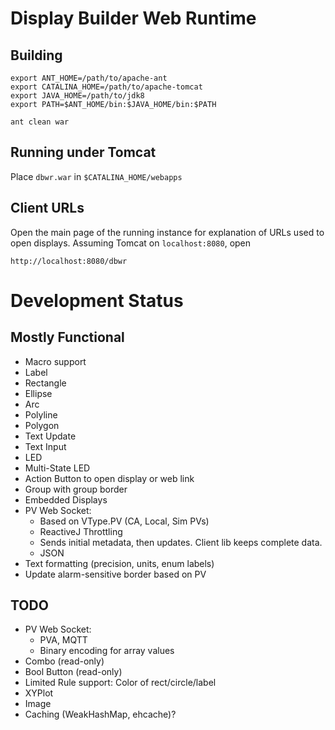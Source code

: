 Display Builder Web Runtime
===========================

Building
--------

    export ANT_HOME=/path/to/apache-ant
    export CATALINA_HOME=/path/to/apache-tomcat
    export JAVA_HOME=/path/to/jdk8
    export PATH=$ANT_HOME/bin:$JAVA_HOME/bin:$PATH
    
    ant clean war

Running under Tomcat
--------------------

Place `dbwr.war` in `$CATALINA_HOME/webapps`


Client URLs
-----------

Open the main page of the running instance for explanation
of URLs used to open displays.
Assuming Tomcat on `localhost:8080`, open

    http://localhost:8080/dbwr
    

Development Status
==================

Mostly Functional
-----------------

 * Macro support
 * Label
 * Rectangle
 * Ellipse
 * Arc
 * Polyline
 * Polygon
 * Text Update
 * Text Input
 * LED
 * Multi-State LED
 * Action Button to open display or web link
 * Group with group border
 * Embedded Displays
 * PV Web Socket:
      - Based on VType.PV (CA, Local, Sim PVs)
      - ReactiveJ Throttling
      - Sends initial metadata, then updates. Client lib keeps complete data.
      - JSON
 * Text formatting (precision, units, enum labels)
 * Update alarm-sensitive border based on PV

TODO
----
 * PV Web Socket:
      - PVA, MQTT
      - Binary encoding for array values
 * Combo (read-only)
 * Bool Button (read-only)
 * Limited Rule support: Color of rect/circle/label
 * XYPlot
 * Image
 * Caching (WeakHashMap, ehcache)? 
  
